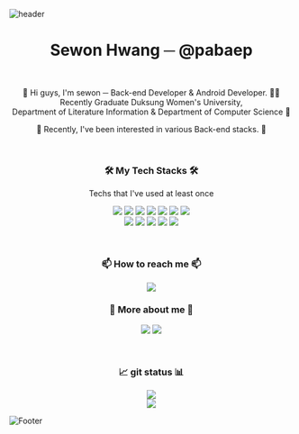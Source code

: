 ![header](https://capsule-render.vercel.app/api?type=rect&text=About%20Me!&color=80adec&fontColor=ffffff&fontSize=50&animation=fadeIn)
<h1 align="center">Sewon Hwang ─ @pabaep</h1>

<br>

<p align="center">
  👋 Hi guys, I'm sewon ─ Back-end Developer & Android Developer. 👩‍💻 <br>
  Recently Graduate Duksung Women's University,<br>
  Department of Literature Information & Department of Computer Science 🏫</p>

<p align="center">🌱 Recently, I've been interested in various Back-end stacks. 🌱</p>   

<br>

<h3 align="center">🛠 My Tech Stacks 🛠</h3>
<p align="center">Techs that I've used at least once</p>
<p align="center">
  <img src="https://img.shields.io/badge/Java-007396?style=flat-square&logo=Java&logoColor=white"/>&nbsp<img src="https://img.shields.io/badge/Kotlin-0095D5?style=flat-square&logo=Kotlin&logoColor=white"/>&nbsp<img src="https://img.shields.io/badge/Android-3DDC84?style=flat-square&logo=Android&logoColor=white"/>&nbsp<img src="https://img.shields.io/badge/Firebase-FFCA28?style=flat-square&logo=Firebase&logoColor=white"/>&nbsp<img src="https://img.shields.io/badge/MySQL-4479A1?style=flat-square&logo=MySQL&logoColor=white"/>&nbsp<img src="https://img.shields.io/badge/HTML-E34F26?style=flat-square&logo=HTML5&logoColor=white"/>&nbsp<img src="https://img.shields.io/badge/CSS-1572B6?style=flat-square&logo=CSS3&logoColor=white"/><br>
  <img src="https://img.shields.io/badge/Node.js-339933?style=flat-square&logo=Node.js&logoColor=white"/>&nbsp<img src="https://img.shields.io/badge/Python-3766AB?style=flat-square&logo=Python&logoColor=white"/>&nbsp<img src="https://img.shields.io/badge/JavaScript-F7DF1E?style=flat-square&logo=JavaScript&logoColor=white"/>&nbsp<img src="https://img.shields.io/badge/Oracle Cloud-F80000?style=flat-square&logo=Oracle&logoColor=white"/>&nbsp<img src="https://img.shields.io/badge/Google Cloud-4285F4?style=flat-square&logo=Google Cloud&logoColor=white"/>  
</p>
<br>

<h3 align="center">📫 How to reach me 📫</h3>
<p align="center">
  <a href="mailto:sewon225@gmail.com"><img src="https://img.shields.io/badge/Gmail-EA4335?style=flat-square&logo=Gmail&logoColor=white"/></a>
</p>

<h3 align="center">📄 More about me 📄</h3>                                                                         <p align="center">
  <a href="https://blush-pearl-7a4.notion.site/Hi-there-I-m-Sewon-Hwang-25de51f54fb04fb5bc3121033cc26139"><img src="https://img.shields.io/badge/Notion-000000?style=flat-square&logo=Notion&logoColor=white"/></a>
  <a href="https://paabaep.tistory.com/"><img src="https://img.shields.io/badge/Tech Blog-9B9B9B?style=flat-square&logo=GitHub&logoColor=white"/></a>
</p>    

<br>

<h3 align="center">📈 git status 📊</h3>
<p align="center">
  <img src="https://github-readme-stats.vercel.app/api/top-langs/?username=pabaep&layout=compact&theme=vue&hide_border=false" /> <br>
  <img src="https://github-readme-stats.vercel.app/api?username=pabaep&layout=compact&show_icons=true&theme=vue&hide_border=false&include_all_commits=true" />

  ![Footer](https://capsule-render.vercel.app/api?type=waving&color=498AE4&height=200&section=footer)
</p>


